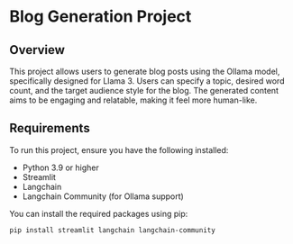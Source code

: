 # Blog Generation Project

## Overview

This project allows users to generate blog posts using the Ollama model, specifically designed for Llama 3. Users can specify a topic, desired word count, and the target audience style for the blog. The generated content aims to be engaging and relatable, making it feel more human-like.

## Requirements

To run this project, ensure you have the following installed:

- Python 3.9 or higher
- Streamlit
- Langchain
- Langchain Community (for Ollama support)

You can install the required packages using pip:

```bash
pip install streamlit langchain langchain-community
